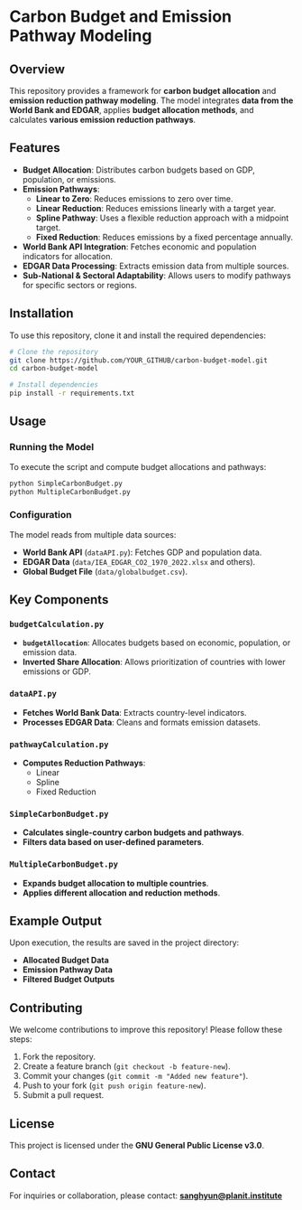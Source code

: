 # Carbon Budget and Emission Pathway Modeling

## Overview
This repository provides a framework for **carbon budget allocation** and **emission reduction pathway modeling**. The model integrates **data from the World Bank and EDGAR**, applies **budget allocation methods**, and calculates **various emission reduction pathways**.

## Features
- **Budget Allocation**: Distributes carbon budgets based on GDP, population, or emissions.
- **Emission Pathways**:
  - **Linear to Zero**: Reduces emissions to zero over time.
  - **Linear Reduction**: Reduces emissions linearly with a target year.
  - **Spline Pathway**: Uses a flexible reduction approach with a midpoint target.
  - **Fixed Reduction**: Reduces emissions by a fixed percentage annually.
- **World Bank API Integration**: Fetches economic and population indicators for allocation.
- **EDGAR Data Processing**: Extracts emission data from multiple sources.
- **Sub-National & Sectoral Adaptability**: Allows users to modify pathways for specific sectors or regions.

## Installation
To use this repository, clone it and install the required dependencies:

```sh
# Clone the repository
git clone https://github.com/YOUR_GITHUB/carbon-budget-model.git
cd carbon-budget-model

# Install dependencies
pip install -r requirements.txt
```

## Usage

### Running the Model
To execute the script and compute budget allocations and pathways:

```sh
python SimpleCarbonBudget.py
python MultipleCarbonBudget.py
```

### Configuration
The model reads from multiple data sources:
- **World Bank API** (`dataAPI.py`): Fetches GDP and population data.
- **EDGAR Data** (`data/IEA_EDGAR_CO2_1970_2022.xlsx` and others).
- **Global Budget File** (`data/globalbudget.csv`).

## Key Components

### `budgetCalculation.py`
- **`budgetAllocation`**: Allocates budgets based on economic, population, or emission data.
- **Inverted Share Allocation**: Allows prioritization of countries with lower emissions or GDP.

### `dataAPI.py`
- **Fetches World Bank Data**: Extracts country-level indicators.
- **Processes EDGAR Data**: Cleans and formats emission datasets.

### `pathwayCalculation.py`
- **Computes Reduction Pathways**:
  - Linear
  - Spline
  - Fixed Reduction

### `SimpleCarbonBudget.py`
- **Calculates single-country carbon budgets and pathways**.
- **Filters data based on user-defined parameters**.

### `MultipleCarbonBudget.py`
- **Expands budget allocation to multiple countries**.
- **Applies different allocation and reduction methods**.

## Example Output
Upon execution, the results are saved in the project directory:
- **Allocated Budget Data**
- **Emission Pathway Data**
- **Filtered Budget Outputs**

## Contributing
We welcome contributions to improve this repository! Please follow these steps:
1. Fork the repository.
2. Create a feature branch (`git checkout -b feature-new`).
3. Commit your changes (`git commit -m "Added new feature"`).
4. Push to your fork (`git push origin feature-new`).
5. Submit a pull request.

## License
This project is licensed under the **GNU General Public License v3.0**.

## Contact
For inquiries or collaboration, please contact: **[sanghyun@planit.institute](mailto:sanghyun@planit.institute)**
